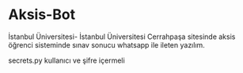 # Aksis-Bot
İstanbul Üniversitesi- İstanbul Üniversitesi Cerrahpaşa sitesinde aksis öğrenci sisteminde sınav sonucu whatsapp ile ileten yazılım.

secrets.py kullanıcı ve şifre içermeli
